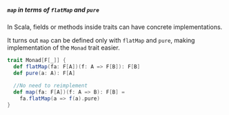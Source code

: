 ##### `map` in terms of `flatMap` and `pure` 

In Scala, fields or methods inside traits can have concrete implementations.

It turns out `map` can be defined only with `flatMap` and `pure`, making implementation of the `Monad` trait easier.

```scala
trait Monad[F[_]] {
  def flatMap(fa: F[A])(f: A => F[B]): F[B]
  def pure(a: A): F[A]
  
  //No need to reimplement
  def map(fa: F[A])(f: A => B): F[B] =
    fa.flatMap(a => f(a).pure)
}
```